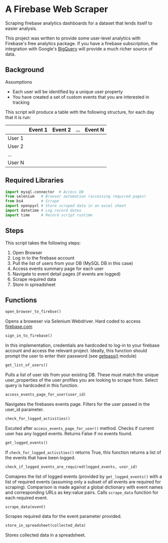 # A Firebase Web Scraper
Scraping firebase analytics dashboards for a dataset that lends itself to easier analysis. 

This project was written to provide some user-level analytics with Firebase's free analytics package. If you have a firebase subscription, the integration with Google's [BigQuery](https://cloud.google.com/bigquery) will provide a much richer source of data. 


## Background 
Assumptions 
* Each user will be identified by a unique user property 
* You have created a set of custom events that you are interested in tracking 

This script will produce a table with the following structure, for each day that it is run: 

|        |Event 1 | Event 2 | ... | Event N |
|--------| ------ |:-------:| ---:|--------:|
| User 1 |        |         |     |         |
| User 2 |        |         |     |         |
| ...    |        |         |     |         |
| User N |        |         |     |         |


## Required Libraries 
```python
import mysql.connector  # Access DB 
from selenium   # Browser automation (accessing required pages) 
from bs4        # Scrape   
import openpyxl # Store scraped data in an excel sheet 
import datetime # Log record dates 
import time     # Record script runtime 
```


## Steps 
This script takes the following steps: 

1. Open Browser 
2. Log in to the firebase account 
3. Pull the list of users from your DB (MySQL DB in this case) 
4. Access events summary page for each user 
5. Navigate to event detail pages (if events are logged) 
6. Scrape required data 
7. Store in spreadsheet 


## Functions 
```python 
open_browser_to_firebse() 
```
Opens a broweser via Selenium Webdriver. Hard coded to access [firebase.com](https://firebase.com)


```python 
sign_in_to_firebase()
```
In this implementation, credentials are hardcoded to log-in to your firebase account and access the relevant project. Ideally, this function should prompt the user to enter their password (see [getpass()](https://docs.python.org/2/library/getpass.html) module) 


```python 
get_list_of_users()
```
Pulls a list of user ids from your existing DB. These must match the unique user_properties of the user profiles you are looking to scrape from. Select query is hardcoded in this function. 


```python 
access_events_page_for_user(user_id)
```
Navigates the firebases events page. Filters for the user passed in the user_id parameter. 


```python 
check_for_logged_activities()
```
Excuted after ```access_events_page_for_user()``` method. Checks if current user has any logged events. Returns False if no events found. 


```python 
get_logged_events()
```
If ```check_for_logged_activities()``` returns True, this function returns a list of the events that have been logged. 


```python 
check_if_logged_events_are_required(logged_events, user_id)
```
Comapres the list of logged events (provided by ```get_logged_events()``` with a list of required events (assuming only a subset of all events are required for scraping). Comparison is made against a global dictionary with event names and corresponding URLs as key:value pairs. Calls ```scrape_data``` function for each required event. 


```python 
scrape_data(event)
```
Scrapes required data for the event parameter provided. 


```python 
store_in_spreadsheet(collected_data)
```
Stores collected data in a spreadsheet. 

